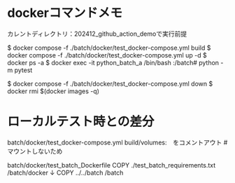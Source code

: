 # dockerコマンドメモ
カレントディレクトリ：202412_github_action_demoで実行前提

$ docker compose -f ./batch/docker/test_docker-compose.yml build
$ docker compose -f ./batch/docker/test_docker-compose.yml up -d
$ docker ps -a
$ docker exec -it python_batch_a /bin/bash
:/batch# python -m pytest

$ docker compose -f ./batch/docker/test_docker-compose.yml down
$ docker rmi $(docker images -q)


# ローカルテスト時との差分
batch/docker/test_docker-compose.yml
    build/volumes:　をコメントアウト #　マウントしないため

batch/docker/test_batch_Dockerfile
COPY ./test_batch_requirements.txt /batch/docker
 ↓
COPY ../../batch /batch


